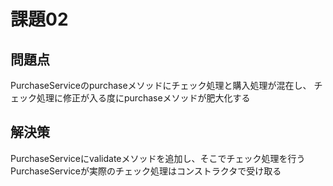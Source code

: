 # 課題02

## 問題点

PurchaseServiceのpurchaseメソッドにチェック処理と購入処理が混在し、
チェック処理に修正が入る度にpurchaseメソッドが肥大化する

## 解決策

PurchaseServiceにvalidateメソッドを追加し、そこでチェック処理を行う  
PurchaseServiceが実際のチェック処理はコンストラクタで受け取る
